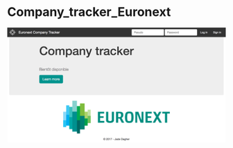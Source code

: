 # Company_tracker_Euronext

![alt tag](https://github.com/jadedagher/Company_tracker_Euronext/blob/master/.idea/1.png)
